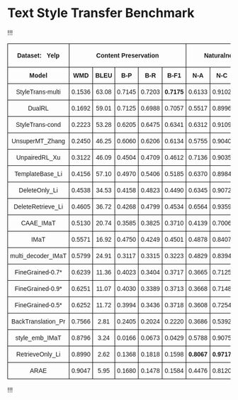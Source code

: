 # Text Style Transfer Benchmark



!!!
<style type="text/css">
.tg  {border-collapse:collapse;border-spacing:0;}
.tg td{border-color:black;border-style:solid;border-width:1px;font-family:Arial, sans-serif;font-size:14px;
  overflow:hidden;padding:10px 5px;word-break:normal;}
.tg th{border-color:black;border-style:solid;border-width:1px;font-family:Arial, sans-serif;font-size:14px;
  font-weight:normal;overflow:hidden;padding:10px 5px;word-break:normal;}
.tg .tg-wa1i{font-weight:bold;text-align:center;vertical-align:middle}
.tg .tg-nrix{text-align:center;vertical-align:middle}
.tg .tg-8d8j{text-align:center;vertical-align:bottom}
</style>
<table class="tg">
<thead>
  <tr>
    <th class="tg-wa1i">Dataset:&nbsp;&nbsp;&nbsp;Yelp</th>
    <th class="tg-wa1i" colspan="5">Content Preservation</th>
    <th class="tg-wa1i" colspan="3">Naturalness</th>
    <th class="tg-wa1i" colspan="2">Transfer Intensity</th>
  </tr>
</thead>
<tbody>
  <tr>
    <td class="tg-wa1i">Model</td>
    <td class="tg-wa1i">WMD</td>
    <td class="tg-wa1i">BLEU</td>
    <td class="tg-wa1i">B-P</td>
    <td class="tg-wa1i">B-R</td>
    <td class="tg-wa1i">B-F1</td>
    <td class="tg-wa1i">N-A</td>
    <td class="tg-wa1i">N-C</td>
    <td class="tg-wa1i">N-D</td>
    <td class="tg-wa1i">ACCU</td>
    <td class="tg-wa1i">EMD</td>
  </tr>
  <tr>
    <td class="tg-nrix">StyleTrans-multi</td>
    <td class="tg-nrix">0.1536</td>
    <td class="tg-nrix">63.08</td>
    <td class="tg-nrix">0.7145</td>
    <td class="tg-nrix">0.7203</td>
    <td class="tg-wa1i">0.7175</td>
    <td class="tg-nrix">0.6133</td>
    <td class="tg-nrix">0.9102</td>
    <td class="tg-nrix">0.6909</td>
    <td class="tg-nrix">0.8730</td>
    <td class="tg-nrix">0.8316</td>
  </tr>
  <tr>
    <td class="tg-nrix">DualRL</td>
    <td class="tg-nrix">0.1692</td>
    <td class="tg-nrix">59.01</td>
    <td class="tg-nrix">0.7125</td>
    <td class="tg-nrix">0.6988</td>
    <td class="tg-nrix">0.7057</td>
    <td class="tg-nrix">0.5517</td>
    <td class="tg-nrix">0.8996</td>
    <td class="tg-nrix">0.6768</td>
    <td class="tg-nrix">0.9050</td>
    <td class="tg-nrix">0.8675</td>
  </tr>
  <tr>
    <td class="tg-nrix">StyleTrans-cond</td>
    <td class="tg-nrix">0.2223</td>
    <td class="tg-nrix">53.28</td>
    <td class="tg-nrix">0.6205</td>
    <td class="tg-nrix">0.6475</td>
    <td class="tg-nrix">0.6341</td>
    <td class="tg-nrix">0.6312</td>
    <td class="tg-nrix">0.9109</td>
    <td class="tg-nrix">0.6654</td>
    <td class="tg-nrix">0.9290</td>
    <td class="tg-nrix">0.8815</td>
  </tr>
  <tr>
    <td class="tg-nrix">UnsuperMT_Zhang</td>
    <td class="tg-nrix">0.2450</td>
    <td class="tg-nrix">46.25</td>
    <td class="tg-nrix">0.6060</td>
    <td class="tg-nrix">0.6206</td>
    <td class="tg-nrix">0.6134</td>
    <td class="tg-nrix">0.5755</td>
    <td class="tg-nrix">0.9040</td>
    <td class="tg-nrix">0.6625</td>
    <td class="tg-nrix">0.9770</td>
    <td class="tg-nrix">0.9372</td>
  </tr>
  <tr>
    <td class="tg-nrix">UnpairedRL_Xu</td>
    <td class="tg-nrix">0.3122</td>
    <td class="tg-nrix">46.09</td>
    <td class="tg-nrix">0.4504</td>
    <td class="tg-nrix">0.4709</td>
    <td class="tg-nrix">0.4612</td>
    <td class="tg-nrix">0.7136</td>
    <td class="tg-nrix">0.9035</td>
    <td class="tg-nrix">0.6493</td>
    <td class="tg-nrix">0.5340</td>
    <td class="tg-nrix">0.4989</td>
  </tr>
  <tr>
    <td class="tg-nrix">TemplateBase_Li</td>
    <td class="tg-nrix">0.4156</td>
    <td class="tg-nrix">57.10</td>
    <td class="tg-nrix">0.4970</td>
    <td class="tg-nrix">0.5406</td>
    <td class="tg-nrix">0.5185</td>
    <td class="tg-nrix">0.6370</td>
    <td class="tg-nrix">0.8984</td>
    <td class="tg-nrix">0.6299</td>
    <td class="tg-nrix">0.8410</td>
    <td class="tg-nrix">0.7948</td>
  </tr>
  <tr>
    <td class="tg-nrix">DeleteOnly_Li</td>
    <td class="tg-nrix">0.4538</td>
    <td class="tg-nrix">34.53</td>
    <td class="tg-nrix">0.4158</td>
    <td class="tg-nrix">0.4823</td>
    <td class="tg-nrix">0.4490</td>
    <td class="tg-nrix">0.6345</td>
    <td class="tg-nrix">0.9072</td>
    <td class="tg-nrix">0.5511</td>
    <td class="tg-nrix">0.8750</td>
    <td class="tg-nrix">0.8297</td>
  </tr>
  <tr>
    <td class="tg-nrix">DeleteRetrieve_Li</td>
    <td class="tg-nrix">0.4605</td>
    <td class="tg-nrix">36.72</td>
    <td class="tg-nrix">0.4268</td>
    <td class="tg-nrix">0.4799</td>
    <td class="tg-nrix">0.4534</td>
    <td class="tg-nrix">0.6564</td>
    <td class="tg-nrix">0.9359</td>
    <td class="tg-nrix">0.5620</td>
    <td class="tg-nrix">0.9010</td>
    <td class="tg-nrix">0.8550</td>
  </tr>
  <tr>
    <td class="tg-nrix">CAAE_IMaT</td>
    <td class="tg-nrix">0.5130</td>
    <td class="tg-nrix">20.74</td>
    <td class="tg-nrix">0.3585</td>
    <td class="tg-nrix">0.3825</td>
    <td class="tg-nrix">0.3710</td>
    <td class="tg-nrix">0.4139</td>
    <td class="tg-nrix">0.7006</td>
    <td class="tg-nrix">0.5999</td>
    <td class="tg-nrix">0.7490</td>
    <td class="tg-nrix">0.7029</td>
  </tr>
  <tr>
    <td class="tg-nrix">IMaT</td>
    <td class="tg-nrix">0.5571</td>
    <td class="tg-nrix">16.92</td>
    <td class="tg-nrix">0.4750</td>
    <td class="tg-nrix">0.4249</td>
    <td class="tg-nrix">0.4501</td>
    <td class="tg-nrix">0.4878</td>
    <td class="tg-nrix">0.8407</td>
    <td class="tg-nrix">0.6691</td>
    <td class="tg-nrix">0.8710</td>
    <td class="tg-nrix">0.8198</td>
  </tr>
  <tr>
    <td class="tg-nrix">multi_decoder_IMaT</td>
    <td class="tg-nrix">0.5799</td>
    <td class="tg-nrix">24.91</td>
    <td class="tg-nrix">0.3117</td>
    <td class="tg-nrix">0.3315</td>
    <td class="tg-nrix">0.3223</td>
    <td class="tg-nrix">0.4829</td>
    <td class="tg-nrix">0.8394</td>
    <td class="tg-nrix">0.6365</td>
    <td class="tg-nrix">0.6810</td>
    <td class="tg-nrix">0.6340</td>
  </tr>
  <tr>
    <td class="tg-nrix">FineGrained-0.7*</td>
    <td class="tg-nrix">0.6239</td>
    <td class="tg-nrix">11.36</td>
    <td class="tg-nrix">0.4023</td>
    <td class="tg-nrix">0.3404</td>
    <td class="tg-nrix">0.3717</td>
    <td class="tg-nrix">0.3665</td>
    <td class="tg-nrix">0.7125</td>
    <td class="tg-nrix">0.5332</td>
    <td class="tg-nrix">0.3960</td>
    <td class="tg-nrix">0.3621</td>
  </tr>
  <tr>
    <td class="tg-nrix">FineGrained-0.9*</td>
    <td class="tg-nrix">0.6251</td>
    <td class="tg-nrix">11.07</td>
    <td class="tg-nrix">0.4030</td>
    <td class="tg-nrix">0.3389</td>
    <td class="tg-nrix">0.3713</td>
    <td class="tg-nrix">0.3668</td>
    <td class="tg-nrix">0.7148</td>
    <td class="tg-nrix">0.5231</td>
    <td class="tg-nrix">0.4180</td>
    <td class="tg-nrix">0.3926</td>
  </tr>
  <tr>
    <td class="tg-nrix">FineGrained-0.5*</td>
    <td class="tg-8d8j">0.6252</td>
    <td class="tg-8d8j">11.72</td>
    <td class="tg-8d8j">0.3994</td>
    <td class="tg-8d8j">0.3436</td>
    <td class="tg-8d8j">0.3718</td>
    <td class="tg-8d8j">0.3608</td>
    <td class="tg-8d8j">0.7254</td>
    <td class="tg-8d8j">0.5395</td>
    <td class="tg-8d8j">0.3280</td>
    <td class="tg-8d8j">0.2985</td>
  </tr>
  <tr>
    <td class="tg-nrix">BackTranslation_Pr</td>
    <td class="tg-nrix">0.7566</td>
    <td class="tg-nrix">2.81</td>
    <td class="tg-nrix">0.2405</td>
    <td class="tg-nrix">0.2024</td>
    <td class="tg-nrix">0.2220</td>
    <td class="tg-nrix">0.3686</td>
    <td class="tg-nrix">0.5392</td>
    <td class="tg-nrix">0.4754</td>
    <td class="tg-nrix">0.9500</td>
    <td class="tg-nrix">0.9117</td>
  </tr>
  <tr>
    <td class="tg-nrix">style_emb_IMaT</td>
    <td class="tg-nrix">0.8796</td>
    <td class="tg-nrix">3.24</td>
    <td class="tg-nrix">0.0166</td>
    <td class="tg-nrix">0.0673</td>
    <td class="tg-nrix">0.0429</td>
    <td class="tg-nrix">0.5788</td>
    <td class="tg-nrix">0.9075</td>
    <td class="tg-nrix">0.6450</td>
    <td class="tg-nrix">0.4490</td>
    <td class="tg-nrix">0.4119</td>
  </tr>
  <tr>
    <td class="tg-nrix">RetrieveOnly_Li</td>
    <td class="tg-nrix">0.8990</td>
    <td class="tg-nrix">2.62</td>
    <td class="tg-nrix">0.1368</td>
    <td class="tg-nrix">0.1818</td>
    <td class="tg-nrix">0.1598</td>
    <td class="tg-wa1i">0.8067</td>
    <td class="tg-wa1i">0.9717</td>
    <td class="tg-wa1i">0.7211</td>
    <td class="tg-nrix">0.9610</td>
    <td class="tg-nrix">0.9010</td>
  </tr>
  <tr>
    <td class="tg-nrix">ARAE</td>
    <td class="tg-nrix">0.9047</td>
    <td class="tg-nrix">5.95</td>
    <td class="tg-nrix">0.1680</td>
    <td class="tg-nrix">0.1478</td>
    <td class="tg-nrix">0.1584</td>
    <td class="tg-nrix">0.4476</td>
    <td class="tg-nrix">0.8120</td>
    <td class="tg-nrix">0.6969</td>
    <td class="tg-nrix">0.8278</td>
    <td class="tg-nrix">0.7880</td>
  </tr>
</tbody>
</table>
!!!

